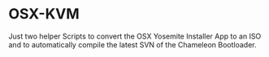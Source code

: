 # OSX-KVM
Just two helper Scripts to convert the OSX Yosemite Installer App to an ISO and to
automatically compile the latest SVN of the Chameleon Bootloader.
